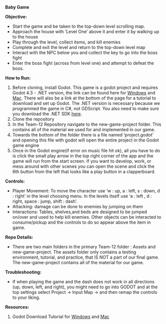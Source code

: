 **Baby Game**

**Objective:**

- Start the game and be taken to the top-down level scrolling map.
- Approach the house with ‘Level One’ above it and enter it by walking up to the house
- Play through the level, collect items, and kill enemies
- Complete and exit the level and return to the top-down level map
- Interact with the NPC below you and collect the key to go into the boss fight
- Enter the boss fight (across from level one) and attempt to defeat the boss.

**How to Run:**

1. Before cloning, install Godot. This game is a godot project and requires Godot 4.3 - .NET version, the link can be found here for [Windows](https://godotengine.org/download/windows/) and [Mac](https://godotengine.org/download/macos/). There will also be a link at the bottom of the page for a tutorial to download and set up Godot. The .NET version is necessary because we programmed the game in C#, not GDScript. You also need to make sure you download the .NET SDK [here](https://dotnet.microsoft.com/en-us/download).
2. Clone the repository
3. In the Team-12 Repository navigate to the new-game-project folder. This contains all of the material we used for and implemented in our game.
4. Towards the bottom of the folder there is a file named ‘project.godot’ and opening this file with godot will open the entire project in the Godot game engine
5. Once in the Godot engine(if error on music file hit ok), all you have to do is click the small play arrow in the top right corner of the app and the game will run from the start screen. If you want to develop, work, or mess around with other scenes you can open the scene and click the 6th button from the left that looks like a play button in a clapperboard.

**Controls:**

- Player Movement: To move the character use ‘w : up, a : left, s : down, d : right’ in the level choosing menu. In the levels itself use ‘a : left , d : right, space : jump, shift : dash’.
- Attacking: damage can be done to enemies by jumping on them
- Interactions: Tables, shelves,and beds are designed to be jumped on/over and used to help kill enemies. Other objects can be interacted to consume/pickup and the controls to do so appear above the item in game.

**Repo Details:**

- There are two main folders in the primary Team-12 folder : Assets and new-game-project. The assets folder only contains a testing environment, tutorial, and practice, that IS NOT a part of our final game. The new-game-project contains all of the material for our game.

**Troubleshooting:**

- If when playing the game and the dash does not work in all directions (up, down, left, and right), you might need to go into GODOT and at the top settings select Project -> Input Map -> and then remap the controls to your liking.

**Resources:**

1. Godot Download Tutorial for [Windows](https://godotengine.org/download/windows/) and [Mac](https://godotengine.org/download/macos/)
